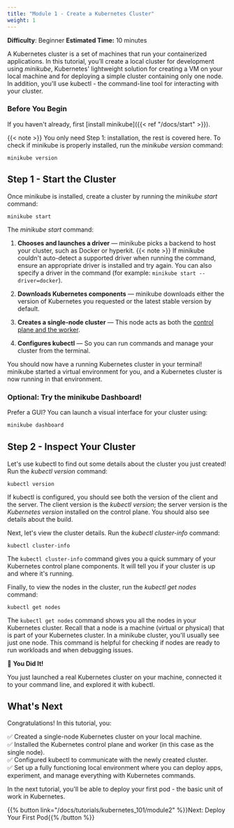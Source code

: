 ```yaml
---
title: "Module 1 - Create a Kubernetes Cluster"
weight: 1
--- 
```


**Difficulty**: Beginner
**Estimated Time:** 10 minutes

A Kubernetes cluster is a set of machines that run your containerized applications. In this tutorial, you’ll create a local cluster for development using _minikube_, Kubernetes' lightweight solution for creating a VM on your local machine and for deploying a simple cluster containing only one node. In addition, you'll use kubectl - the command-line tool for interacting with your cluster.

### Before You Begin

If you haven't already, first [install minikube]({{< ref "/docs/start" >}}).  

{{< note >}} You only need Step 1: installation, the rest is covered here. To check if minikube is properly installed, run the *minikube version* command:

```shell
minikube version
```

## Step 1 - Start the Cluster


Once minikube is installed, create a cluster by running the *minikube start* command:

```shell
minikube start
```

The _minikube start_ command:

1. **Chooses and launches a driver** — minikube picks a backend to host your cluster, such as Docker or hyperkit. {{< note >}} If minikube couldn't auto-detect a supported driver when running the command, ensure an appropriate driver is installed and try again. You can also specify a driver in the command (for example: `minikube start --driver=docker`).

2. **Downloads Kubernetes components** — minikube downloads either the version of Kubernetes you requested or the latest stable version by default.

3. **Creates a single-node cluster** — This node acts as both the [control plane and the worker](https://kubernetes.io/docs/tutorials/kubernetes-basics/create-cluster/cluster-intro/).

4. **Configures kubectl** — So you can run commands and manage your cluster from the terminal.

You should now have a running Kubernetes cluster in your terminal! minikube started a virtual environment for you, and a Kubernetes cluster is now running in that environment. 

### Optional: Try the minikube Dashboard!

Prefer a GUI? You can launch a visual interface for your cluster using:

```bash
minikube dashboard
```

## Step 2 - Inspect Your Cluster

Let's use kubectl to find out some details about the cluster you just created! Run the *kubectl version* command:

```shell
kubectl version
```
If kubectl is configured, you should see both the version of the client and the server. The client version is the _kubectl version_; the server version is the _Kubernetes version_ installed on the control plane. You should also see details about the build.


Next, let's view the cluster details. Run the *kubectl cluster-info* command:

```shell
kubectl cluster-info
```

The `kubectl cluster-info` command gives you a quick summary of your Kubernetes control plane components. It will tell you if your cluster is up and  where it's running. 


Finally, to view the nodes in the cluster, run the *kubectl get nodes* command:

```shell
kubectl get nodes
```

The `kubectl get nodes` command shows you all the nodes in your Kubernetes cluster. Recall that a node is a machine (virtual or physical) that is part of your Kubernetes cluster. In a minikube cluster, you'll usually see just one node. This command is helpful for checking if nodes are ready to run workloads and when debugging issues.



🎉 **You Did It!**

You just launched a real Kubernetes cluster on your machine, connected it to your command line, and explored it with kubectl.

## What's Next

Congratulations! In this tutorial, you:

✅ Created a single-node Kubernetes cluster on your local machine. <br/>
✅ Installed the Kubernetes control plane and worker (in this case as the single node). <br/>
✅ Configured kubectl to communicate with the newly created cluster. <br/>
✅ Set up a fully functioning local environment where you can deploy apps, experiment, and manage everything with Kubernetes commands.

In the next tutorial, you'll be able to deploy your first pod - the basic unit of work in Kubernetes.

{{% button link="/docs/tutorials/kubernetes_101/module2" %}}Next: Deploy Your First Pod{{% /button %}}
